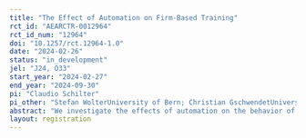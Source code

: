 ```yaml
---
title: "The Effect of Automation on Firm-Based Training"
rct_id: "AEARCTR-0012964"
rct_id_num: "12964"
doi: "10.1257/rct.12964-1.0"
date: "2024-02-26"
status: "in_development"
jel: "J24, O33"
start_year: "2024-02-27"
end_year: "2024-09-30"
pi: "Claudio Schilter"
pi_other: "Stefan WolterUniversity of Bern; Christian GschwendetUniversity of Bern"
abstract: "We investigate the effects of automation on the behavior of firms that provide firm-based training. We survey companies in Switzerland that provide firm-based training – namely apprenticeships – and present them hypothetical scenarios about future work task automation. We analyze how this affects their decision regarding the number of apprenticeships they offer. Specifically, we hypothesize that the shorter time until task automation happens and the higher the proportion of tasks that are automated, the larger the reduction in apprenticeship-positions offered. Crucial to our analysis is the heterogeneity of in the firms' reactions. For this, we divide firms according to profit and investment motif with regards to offering apprenticeships, their exposure to recent innovations in AI versus previous innovations, and their size; and we divide the apprenticeship occupations into cognitive or manual as well as having high language or math requirements."
layout: registration
---
```


